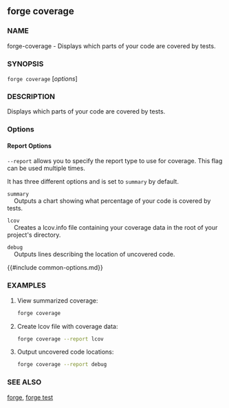 ## forge coverage

### NAME

forge-coverage - Displays which parts of your code are covered by tests.

### SYNOPSIS

`forge coverage` [*options*]

### DESCRIPTION

Displays which parts of your code are covered by tests.

### Options

#### Report Options

`--report` allows you to specify the report type to use for coverage. This flag can be used multiple times.

It has three different options and is set to `summary` by default.

`summary`  
&nbsp;&nbsp;&nbsp;&nbsp;Outputs a chart showing what percentage of your code is covered by tests.

`lcov`  
&nbsp;&nbsp;&nbsp;&nbsp;Creates a lcov.info file containing your coverage data in the root of your project's directory.

`debug`  
&nbsp;&nbsp;&nbsp;&nbsp;Outputs lines describing the location of uncovered code.

{{#include common-options.md}}

### EXAMPLES

1. View summarized coverage:

   ```sh
   forge coverage
   ```

2. Create lcov file with coverage data:

   ```sh
   forge coverage --report lcov
   ```

3. Output uncovered code locations:
   ```sh
   forge coverage --report debug
   ```

### SEE ALSO

[forge](./forge.md), [forge test](./forge-test.md)
